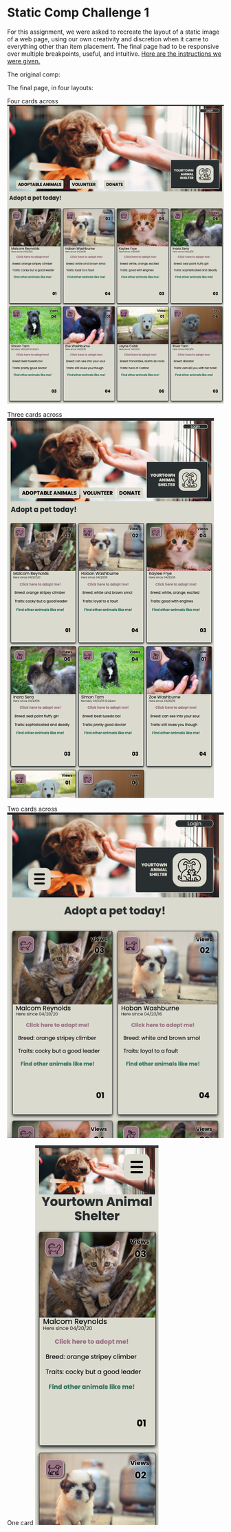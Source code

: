 
# Static Comp Challenge 1

For this assignment, we were asked to recreate the layout of a static image of a web page, using our own creativity and discretion when it came to everything other than item placement. The final page had to be responsive over multiple breakpoints, useful, and intuitive. [Here are the instructions we were given.](https://frontend.turing.io/projects/module-1/m1-static-comp)

The original comp:


The final page, in four layouts:

Four cards across
![Largest screen size](https://github.com/elsafluss/ef-comp-challenge-1/blob/main/readme-assets/four%20cards.png?raw=true)

Three cards across
![Medium screen size](https://github.com/elsafluss/ef-comp-challenge-1/blob/main/readme-assets/three%20cards.png?raw=true)

Two cards across
![Small screen size](https://github.com/elsafluss/ef-comp-challenge-1/blob/main/readme-assets/two%20cards.png?raw=true)

One card
![Mobile screen size](https://github.com/elsafluss/ef-comp-challenge-1/blob/main/readme-assets/one%20card.png?raw=true)
